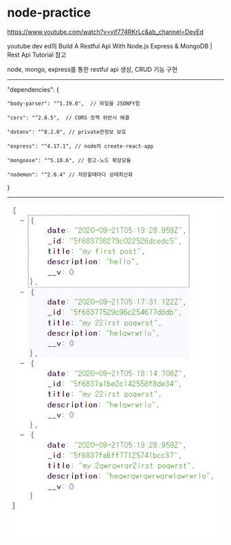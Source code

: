 # node-practice


https://www.youtube.com/watch?v=vjf774RKrLc&ab_channel=DevEd


youtube dev ed의 Build A Restful Api With Node.js Express & MongoDB | Rest Api Tutorial 참고



node, mongo, express를 통한 restful api 생성, CRUD 기능 구현

***
  "dependencies": {
  
    "body-parser": "^1.19.0",  // 파일을 JSONFY함
    
    "cors": "^2.8.5",  // CORS 정책 위반시 해결
    
    "dotenv": "^8.2.0", // private한정보 보호
    
    "express": "^4.17.1", // node의 create-react-app
    
    "mongoose": "^5.10.6", // 몽고-노드 확장모듈
    
    "nodemon": "^2.0.4" // 저장할때마다 상태최신화
    
  }
***

![pic1](./pic1.PNG)
